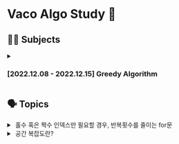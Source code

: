 # Vaco Algo Study 🤔

## 🏃‍♀️ Subjects
<details>
<summary>

  ### [2022.12.08 - 2022.12.15] Greedy Algorithm
</summary>

**탐욕 알고리즘(Greedy Algorithm)이란?**

- Greedy : 탐욕스러운, 욕심 많은
- 당장 눈 앞에 보이는 최적의 상황만을 쫓아 최종적인 해답에 도달하는 방법 (그때 그때 가장 최선인 선택을 하는 방법)
- 탐욕 알고리즘은 최적해를 구하는 데에 사용되는 근사적인 방법
- 순간마다 하는 최적의 선택으로 최종적인 해답을 만들었다고 해서, 그것이 최적이라는 보장은 없다. 하지만 탐욕 알고리즘을 적용할 수 있는 문제들은 지역적으로 최적이면서 전역적으로 최적인 문제들이다.

**탐욕 알고리즘이 적용되는 조건 2가지**

- 탐욕스런 선택 조건(greedy choice property)
    - 앞의 선택이 이후의 선택에 영향을 주지 않음
- 최적 부분 구조 조건(optimal substructure)
    - 문제에 대한 최종 해결 방법은 부분 문제에 대한 최적 문제 해결 방법으로 구성된다.

출처 - [[알고리즘] 탐욕 알고리즘(Greedy Algorithm)](https://hanamon.kr/%EC%95%8C%EA%B3%A0%EB%A6%AC%EC%A6%98-%ED%83%90%EC%9A%95%EC%95%8C%EA%B3%A0%EB%A6%AC%EC%A6%98-greedy-algorithm/)

**Problems**

- [[221208] 1710. Maximum Units on a Truck](https://github.com/vaco-algo/vaco-algo-study/blob/problems/problems/%5B221208%5D%201710.%20Maximum%20Units%20on%20a%20Truck.js)
- [[221209] 2078. Two Furthest Houses With Different Colors](https://github.com/vaco-algo/vaco-algo-study/blob/problems/problems/%5B221209%5D%202078.%20Two%20Furthest%20Houses%20With%20Different%20Colors.js)
- [[221211] 561. Array Partition](https://github.com/vaco-algo/vaco-algo-study/blob/problems/problems/%5B221211%5D%20561.%20Array%20Partition.js)
- [[221213] 11. Container With Most Water](https://github.com/vaco-algo/vaco-algo-study/tree/problems/problems)
- [[221215] 1328. Break a Palindrome](https://github.com/vaco-algo/vaco-algo-study/blob/problems/problems/%5B221215%5D%201328.%20Break%20a%20Palindrome.js)

</details>

## 🗣️ Topics

<details>
<summary>
&nbsp;홀수 혹은 짝수 인덱스만 필요할 경우, 반복횟수를 줄이는 for문
</summary>

```js
for (let i = 0; i < arr.length; i += 2) {
  ...
}
```
</details>
<details>
<summary>
&nbsp;공간 복잡도란?
</summary>

- booleans, numbers, undefined, null : O(1)
- strings : O(n) -> 문자열 길이
- array, objects : O(n) -> 배열이나 객체의 길이

```js
function sum(arr) {
  let total = 0;
  for (let i = 0; i < arr.length; i++) {
    total += arr[i];
  }
  return total;
}

```

위 함수에서는 total & i 두 변수가 사용됩니다. total과 i 모두 number로 O(1)의 공간 복잡도를 갖게 됩니다.

```js
function double(arr) {
  let newArr = [];
  for (let i = 0; i < arr.length; i++) {
    newArr.push(2 * arr[i]);
  }
  return newArr;
}

```

위 함수에서는 newArr & i 두 변수가 사용됩니다. i는 number이지만, newArr은 배열로 O(n)의 공간 복잡도를 갖게 됩니다.

```js
function subtotals(arr) {
  let subtotalArray = Array(arr.length);
  for (let i = 0; i < arr.length; i++) {
    let subtotal = 0;
    for (let j = 0; j <= i; j++) {
      subtotal += array[j];
    }
    subtotalArray[i] = subtotal;
  }
  return subtotalArray;
}

```

위 함수에서는 subtotalArray & i & j & subtotal 총 4개의 변수가 사용되므로, O(n)의 공간 복잡도를 갖습니다.

재귀함수의 경우에는 함수가 몇 번 실행되느냐에 따라 stack이 쌓이는 경우를 다루기 때문에 별도로 다뤄주셔야 해요..!
</details>

